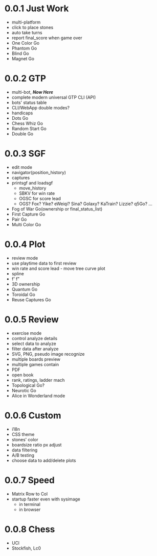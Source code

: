 # 0.0.1 Just Work

- multi-platform
- click to place stones
- auto take turns
- report final_score when game over
- One Color Go
- Phantom Go
- Blind Go
- Magnet Go 

# 0.0.2 GTP

- multi-bot, ***Now Here***
- complete modern universal GTP CLI (API)
- bots' status table
- CLI/WebApp double modes?
- handicaps
- Dots Go
- Chess Whiz Go
- Random Start Go
- Double Go

# 0.0.3 SGF

- edit mode
- navigator(position_history)
- captures
- printsgf and loadsgf 
  - move_history
  - SBKV for win rate
  - OGSC for score lead
  - OGS? Fox? Yike? eWeiqi? Sina? Golaxy? KaTrain? Lizzie? q5Go? ...
- Fog of War Go(ownership or final_status_list)
- First Capture Go
- Pair Go
- Multi Color Go

# 0.0.4 Plot

- review mode
- use playtime data to first review
- win rate and score lead - move tree curve plot
- spline
- f' f"
- 3D ownership
- Quantum Go
- Toroidal Go 
- Reuse Captures Go

# 0.0.5 Review

- exercise mode
- control analyze details
- select data to analyze
- filter data after analyze
- SVG, PNG, pseudo image recognize
- multiple boards preview
- multiple games contain
- PDF
- open book
- rank, ratings, ladder mach
- Topological Go?
- Neurotic Go
- Alice in Wonderland mode

# 0.0.6 Custom

- i18n
- CSS theme
- stones' color
- boardsize ratio px adjust
- data filtering
- A/B testing
- choose data to add/delete plots

# 0.0.7 Speed

- Matrix Row to Col
- startup faster even with sysimage
  - in terminal
  - in browser

# 0.0.8 Chess

- UCI
- Stockfish, Lc0
